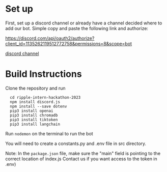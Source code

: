 # Set up
First, set up a discord channel or already have a channel decided where to add our bot. Simple copy and paste the following link and authorize:

https://discord.com/api/oauth2/authorize?client_id=1135262119512772758&permissions=8&scope=bot

[discord channel](https://discord.gg/36KRXgwWP)
# Build Instructions

Clone the repository and run

      cd ripple-intern-hackathon-2023
      npm install discord.js
      npm install --save dotenv
      pip3 install openai
      pip3 install chromadb
      pip3 install tiktoken
      pip3 install langchain

Run `nodemon` on the terminal to run the bot 

You will need to create a constants.py and .env file in src directory.

Note: In the `package.json` file, make sure the "main" field is pointing to the correct location of index.js
Contact us if you want access to the token in .env)
